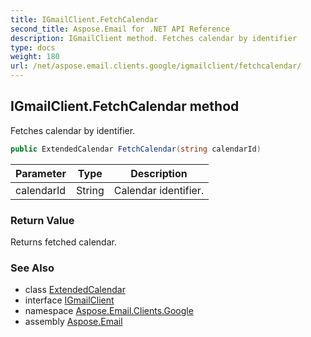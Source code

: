 ```yaml
---
title: IGmailClient.FetchCalendar
second_title: Aspose.Email for .NET API Reference
description: IGmailClient method. Fetches calendar by identifier
type: docs
weight: 180
url: /net/aspose.email.clients.google/igmailclient/fetchcalendar/
---
```

## IGmailClient.FetchCalendar method

Fetches calendar by identifier.

```csharp
public ExtendedCalendar FetchCalendar(string calendarId)
```

| Parameter | Type | Description |
| --- | --- | --- |
| calendarId | String | Calendar identifier. |

### Return Value

Returns fetched calendar.

### See Also

* class [ExtendedCalendar](../../extendedcalendar/)
* interface [IGmailClient](../)
* namespace [Aspose.Email.Clients.Google](../../igmailclient/)
* assembly [Aspose.Email](../../../)


